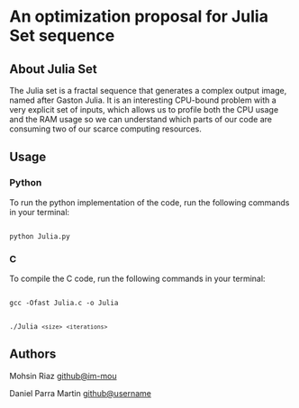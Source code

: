 # An optimization proposal for Julia Set sequence
## About Julia Set

The Julia set is a fractal sequence that generates a complex output image, named after Gaston Julia. It is an interesting CPU-bound problem with a very explicit set of inputs, which allows us to profile both the CPU usage and the RAM usage so we can understand which parts of our code are consuming two of our scarce computing resources.

## Usage
### Python
To run the python implementation of the code, run the following commands in your terminal:

<code>
python Julia.py
</code>

### C
To compile the C code, run the following commands in your terminal:

<code>
gcc -Ofast Julia.c -o Julia

./Julia `<size>` `<iterations>` 
</code>

## Authors
Mohsin Riaz [github@im-mou](https://github.com/im-mou/)

Daniel Parra Martin [github@username](https://github.com/)
